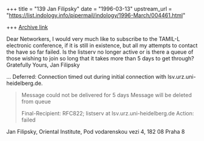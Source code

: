 +++
title = "139 Jan Filipsky"
date = "1996-03-13"
upstream_url = "https://list.indology.info/pipermail/indology/1996-March/004461.html"

+++
[Archive link](https://list.indology.info/pipermail/indology/1996-March/004461.html)

Dear Networkers,
I would very much like to subscribe to the TAMIL-L electronic conference, if
it is still in existence, but all my attempts to contact the 
<listserv at vm.urz.uni-heidelberg.de> have so far failed. Is the listserv no 
longer active or is there a queue of those wishing to join so long that it
takes more than 5 days to get through? Gratefully Yours, Jan Filipsky 

<listserv at vm.urz.uni-heidelberg.de>... Deferred: Connection timed out during initial connection with lsv.urz.uni-heidelberg.de.
>Message could not be delivered for 5 days
>Message will be deleted from queue
>
>Final-Recipient: RFC822; listserv at lsv.urz.uni-heidelberg.de
>Action: failed
>

Jan Filipsky, Oriental Institute, Pod vodarenskou vezi 4,
182 08 Praha 8




